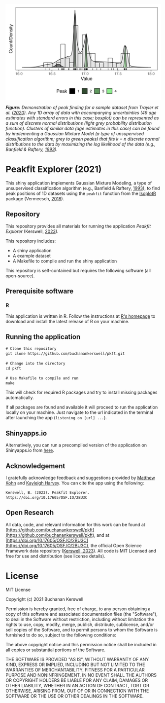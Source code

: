 ![](assets/images/repo-banner.png)

***Figure:*** *Demonstration of peak finding for a sample dataset from Trayler et al. ([2020](https://pubs.geoscienceworld.org/gsa/gsabulletin/article/132/1-2/233/570826/An-improved-approach-to-age-modeling-in-deep-time?casa_token=FGSsojPXafwAAAAA%3aHwyxNEkzCmIkKK-IZ-ZsZxHaN9aKG78eQxBNSiJvCvve9TbXZLkw6quwXF8T2h4Ldxp45jI)). Any 1D array of data with accompanying uncertainties (49 age estimates with standard errors in this case; boxplot) can be represented as a sum of discrete normal distributions (light grey probability distribution function). Clusters of similar data (age estimates in this case) can be found by implementing a Gaussian Mixture Model (a type of unsupervised classification algorithm; grey to green peaks) that fits k = n discrete normal distributions to the data by maximizing the log likelihood of the data (e.g., Banfield & Raftery, [1993](https://www.jstor.org/stable/2532201?casa_token=KkfdXmTuw14AAAAA%3A-YxwRAH3gVUUtXa6ScpyNNGkgzHWZoY926LZHc4_2Qr-S1j3NuGez7hO5ABHNs1dlwek617wtKJurul8bZJnJCFrjsNPMP_oFRRurlZ8-2lMElPoxCWt)).*

# Peakfit Explorer (2021)

This shiny application implements Gaussian Mixture Modeling, a type of unsupervised classification algorithm (e.g., Banfield & Raftery, [1993](https://www.jstor.org/stable/2532201?casa_token=KkfdXmTuw14AAAAA%3A-YxwRAH3gVUUtXa6ScpyNNGkgzHWZoY926LZHc4_2Qr-S1j3NuGez7hO5ABHNs1dlwek617wtKJurul8bZJnJCFrjsNPMP_oFRRurlZ8-2lMElPoxCWt)), to find peak positions of 1D datasets using the `peakfit` function from the [IsoplotR](https://github.com/pvermees/IsoplotR/) package (Vermeesch, [2018](https://www.sciencedirect.com/science/article/pii/S1674987118300835?via%3Dihub)).


## Repository

This repository provides all materials for running the application *Peakfit Explorer* (Kerswell, [2023](https://doi.org/10.17605/OSF.IO/2BU3C)).

This repository includes:

- A shiny application
- A example dataset
- A Makefile to compile and run the shiny application

This repository is self-contained but requires the following software (all open-source).

## Prerequisite software

### R

This application is written in R. Follow the instructions at [R's homepage](https://www.r-project.org) to download and install the latest release of R on your machine.

## Running the application

```
# Clone this repository
git clone https://github.com/buchanankerswell/pkft.git

# Change into the directory
cd pkft

# Use Makefile to compile and run
make
```

This will check for required R packages and try to install missing packages automatically.

If all packages are found and available it will proceed to run the application locally on your machine. Just navigate to the url indicated in the terminal after launching the app (`listening on [url] ...`).

## Shinyapps.io

Alternatively, you can run a precompiled version of the application on Shinyapps.io from [here](https://kerswell.shinyapps.io/peak/).

## Acknowledgement

I gratefully acknowledge feedback and suggestions provided by [Matthew Kohn](https://scholar.google.com/citations?user=xSyB1KQAAAAJ&hl=en&oi=ao) and [Kayleigh Harvey](https://www.linkedin.com/in/kayleigh-harvey-phd-98471956). You can cite the app using the following:


```
Kerswell, B. (2023). Peakfit Explorer. https://doi.org/10.17605/OSF.IO/2BU3C
```

## Open Research

All data, code, and relevant information for this work can be found at [https://github.com/buchanankerswell/pkft](https://github.com/buchanankerswell/pkft), and at [https://doi.org/10.17605/OSF.IO/2BU3C](https://doi.org/10.17605/OSF.IO/2BU3C), the official Open Science Framework data repository ([Kerswell, 2023](https://doi.org/10.17605/OSF.IO/2BU3C)). All code is MIT Licensed and free for use and distribution (see license details).

# License

MIT License

Copyright (c) 2021 Buchanan Kerswell

Permission is hereby granted, free of charge, to any person obtaining a copy
of this software and associated documentation files (the "Software"), to deal
in the Software without restriction, including without limitation the rights
to use, copy, modify, merge, publish, distribute, sublicense, and/or sell
copies of the Software, and to permit persons to whom the Software is
furnished to do so, subject to the following conditions:

The above copyright notice and this permission notice shall be included in all
copies or substantial portions of the Software.

THE SOFTWARE IS PROVIDED "AS IS", WITHOUT WARRANTY OF ANY KIND, EXPRESS OR
IMPLIED, INCLUDING BUT NOT LIMITED TO THE WARRANTIES OF MERCHANTABILITY,
FITNESS FOR A PARTICULAR PURPOSE AND NONINFRINGEMENT. IN NO EVENT SHALL THE
AUTHORS OR COPYRIGHT HOLDERS BE LIABLE FOR ANY CLAIM, DAMAGES OR OTHER
LIABILITY, WHETHER IN AN ACTION OF CONTRACT, TORT OR OTHERWISE, ARISING FROM,
OUT OF OR IN CONNECTION WITH THE SOFTWARE OR THE USE OR OTHER DEALINGS IN THE
SOFTWARE.
